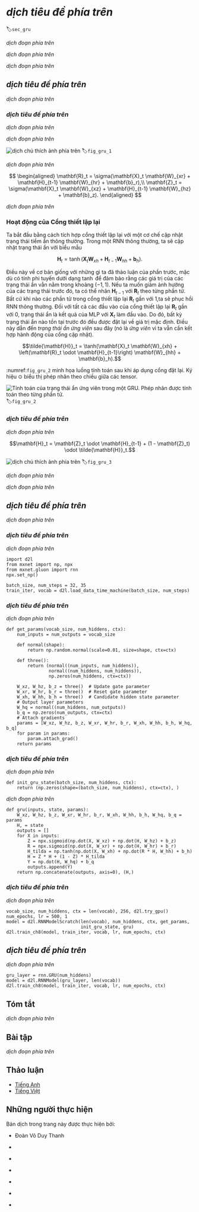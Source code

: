 <!-- ===================== Bắt đầu dịch Phần 1 ==================== -->
<!-- ========================================= REVISE PHẦN 1 - BẮT ĐẦU =================================== -->

<!--
# Gated Recurrent Units (GRU)
-->

# *dịch tiêu đề phía trên*
:label:`sec_gru`

<!--
In the previous section, we discussed how gradients are calculated in a recurrent neural network.
In particular we found that long products of matrices can lead to vanishing or divergent gradients.
Let us briefly think about what such gradient anomalies mean in practice:
-->

*dịch đoạn phía trên*

<!--
* We might encounter a situation where an early observation is highly significant for predicting all future observations.
Consider the somewhat contrived case where the first observation contains a checksum and the goal is to discern whether the checksum is correct at the end of the sequence.
In this case, the influence of the first token is vital.
We would like to have some mechanisms for storing vital early information in a *memory cell*.
Without such a mechanism, we will have to assign a very large gradient to this observation, since it affects all subsequent observations.
* We might encounter situations where some symbols carry no pertinent observation.
For instance, when parsing a web page there might be auxiliary HTML code that is irrelevant for the purpose of assessing the sentiment conveyed on the page.
We would like to have some mechanism for *skipping such symbols* in the latent state representation.
* We might encounter situations where there is a logical break between parts of a sequence.
For instance, there might be a transition between chapters in a book, or a transition between a bear and a bull market for securities.
In this case it would be nice to have a means of *resetting* our internal state representation.
-->

*dịch đoạn phía trên*

<!--
A number of methods have been proposed to address this.
One of the earliest is Long Short Term Memory (LSTM) :cite:`Hochreiter.Schmidhuber.1997` which we will discuss in :numref:`sec_lstm`.
Gated Recurrent Unit (GRU) :cite:`Cho.Van-Merrienboer.Bahdanau.ea.2014` is a slightly more streamlined variant that often offers comparable performance and is significantly faster to compute.
See also :cite:`Chung.Gulcehre.Cho.ea.2014` for more details.
Due to its simplicity, let us start with the GRU.
-->

*dịch đoạn phía trên*

<!-- ===================== Kết thúc dịch Phần 1 ===================== -->

<!-- ===================== Bắt đầu dịch Phần 2 ===================== -->

<!--
## Gating the Hidden State
-->

## *dịch tiêu đề phía trên*

<!--
The key distinction between regular RNNs and GRUs is that the latter support gating of the hidden state.
This means that we have dedicated mechanisms for when a hidden state should be updated and also when it should be reset.
These mechanisms are learned and they address the concerns listed above.
For instance, if the first symbol is of great importance we will learn not to update the hidden state after the first observation.
Likewise, we will learn to skip irrelevant temporary observations.
Last, we will learn to reset the latent state whenever needed.
We discuss this in detail below.
-->

*dịch đoạn phía trên*

<!--
### Reset Gates and Update Gates
-->

### *dịch tiêu đề phía trên*

<!--
The first thing we need to introduce are reset and update gates.
We engineer them to be vectors with entries in $(0, 1)$ such that we can perform convex combinations.
For instance, a reset variable would allow us to control how much of the previous state we might still want to remember.
Likewise, an update variable would allow us to control how much of the new state is just a copy of the old state.
-->

*dịch đoạn phía trên*

<!--
We begin by engineering gates to generate these variables.
:numref:`fig_gru_1` illustrates the inputs for both reset and update gates in a GRU, given the current timestep input $\mathbf{X}_t$ and the hidden state of the previous timestep $\mathbf{H}_{t-1}$.
The output is given by a fully connected layer with a sigmoid as its activation function.
-->

*dịch đoạn phía trên*

<!--
![ Reset and update gate in a GRU. ](../img/gru_1.svg)
-->

![*dịch chú thích ảnh phía trên*](../img/gru_1.svg)
:label:`fig_gru_1`


<!--
For a given timestep $t$, the minibatch input is $\mathbf{X}_t \in \mathbb{R}^{n \times d}$ (number of examples: $n$, number of inputs: $d$) 
and the hidden state of the last timestep is $\mathbf{H}_{t-1} \in \mathbb{R}^{n \times h}$ (number of hidden states: $h$).
Then, the reset gate $\mathbf{R}_t \in \mathbb{R}^{n \times h}$ and update gate $\mathbf{Z}_t \in \mathbb{R}^{n \times h}$ are computed as follows:
-->

*dịch đoạn phía trên*


$$
\begin{aligned}
\mathbf{R}_t = \sigma(\mathbf{X}_t \mathbf{W}_{xr} + \mathbf{H}_{t-1} \mathbf{W}_{hr} + \mathbf{b}_r),\\
\mathbf{Z}_t = \sigma(\mathbf{X}_t \mathbf{W}_{xz} + \mathbf{H}_{t-1} \mathbf{W}_{hz} + \mathbf{b}_z).
\end{aligned}
$$


<!--
Here, $\mathbf{W}_{xr}, \mathbf{W}_{xz} \in \mathbb{R}^{d \times h}$ and
$\mathbf{W}_{hr}, \mathbf{W}_{hz} \in \mathbb{R}^{h \times h}$ are weight parameters 
and $\mathbf{b}_r, \mathbf{b}_z \in \mathbb{R}^{1 \times h}$ are biases.
We use a sigmoid function (as introduced in :numref:`sec_mlp`) to transform input values to the interval $(0, 1)$.
-->

*dịch đoạn phía trên*

<!-- ===================== Kết thúc dịch Phần 2 ===================== -->

<!-- ===================== Bắt đầu dịch Phần 3 ===================== -->

<!--
### Reset Gates in Action
-->

### Hoạt động của Cổng thiết lập lại

<!--
We begin by integrating the reset gate with a regular latent state updating mechanism.
In a conventional RNN, we would have an hidden state update of the form
-->

Ta bắt đầu bằng cách tích hợp cổng thiết lập lại với một cơ chế cập nhật trạng thái tiềm ẩn thông thường.
Trong một RNN thông thường, ta sẽ cập nhật trạng thái ẩn với biểu mẫu


$$\mathbf{H}_t = \tanh(\mathbf{X}_t \mathbf{W}_{xh} + \mathbf{H}_{t-1}\mathbf{W}_{hh} + \mathbf{b}_h).$$


<!--
This is essentially identical to the discussion of the previous section, albeit with a nonlinearity in the form of $\tanh$ to ensure that the values of the hidden states remain in the interval $(-1, 1)$.
If we want to be able to reduce the influence of the previous states we can multiply $\mathbf{H}_{t-1}$ with $\mathbf{R}_t$ elementwise.
Whenever the entries in the reset gate $\mathbf{R}_t$ are close to $1$, we recover a conventional RNN.
For all entries of the reset gate $\mathbf{R}_t$ that are close to $0$, the hidden state is the result of an MLP with $\mathbf{X}_t$ as input.
Any pre-existing hidden state is thus reset to defaults.
This leads to the following *candidate hidden state* (it is a *candidate* since we still need to incorporate the action of the update gate).
-->

Điều này về cơ bản giống với những gì ta đã thảo luận của phần trước, mặc dù có tính phi tuyến dưới dạng $\tanh$ để đảm bảo rằng các giá trị của các trạng thái ẩn vẫn nằm trong khoảng $(-1, 1)$.
Nếu ta muốn giảm ảnh hưởng của các trạng thái trước đó, ta có thể nhân $\mathbf{H}_{t-1}$ với $\mathbf{R}_t$ theo từng phần tử.
Bất cứ khi nào các phần tử trong cổng thiết lập lại $\mathbf{R}_t$ gần với $1$,ta sẽ phục hồi RNN thông thường.
Đối với tất cả các đầu vào của cổng thiết lập lại $\mathbf{R}_t$ gần với $0$, trạng thái ẩn là kết quả của MLP với $\mathbf{X}_t$ làm đầu vào.
Do đó, bất kỳ trạng thái ẩn nào tồn tại trước đó đều được đặt lại về giá trị mặc định.
Điều này dẫn đến *trạng thái ẩn ứng viên* sau đây (nó là *ứng viên* vì ta vẫn cần kết hợp hành động của cổng cập nhật).


$$\tilde{\mathbf{H}}_t = \tanh(\mathbf{X}_t \mathbf{W}_{xh} + \left(\mathbf{R}_t \odot \mathbf{H}_{t-1}\right) \mathbf{W}_{hh} + \mathbf{b}_h).$$


<!--
:numref:`fig_gru_2` illustrates the computational flow after applying the reset gate.
The symbol $\odot$ indicates pointwise multiplication between tensors.
-->

:numref:`fig_gru_2` minh họa luồng tính toán sau khi áp dụng cổng đặt lại.
Ký hiệu $\odot$ biểu thị phép nhân theo chiều giữa các tensor.

<!--
![ Candidate hidden state computation in a GRU. The multiplication is carried out elementwise. ](../img/gru_2.svg)
-->

![ Tính toán của trạng thái ẩn ứng viên trong một GRU. Phép nhân được tính toán theo từng phần tử. ](../img/gru_2.svg)
:label:`fig_gru_2`

<!-- ===================== Kết thúc dịch Phần 3 ===================== -->

<!-- ===================== Bắt đầu dịch Phần 4 ===================== -->

<!--
### Update Gates in Action
-->

### *dịch tiêu đề phía trên*

<!--
Next we need to incorporate the effect of the update gate $\mathbf{Z}_t$, as shown in :numref:`fig_gru_3`.
This determines the extent to which the new state $\mathbf{H}_t$ is just the old state $\mathbf{H}_{t-1}$ and by how much the new candidate state $\tilde{\mathbf{H}}_t$ is used.
The gating variable $\mathbf{Z}_t$ can be used for this purpose, simply by taking elementwise convex combinations between both candidates.
This leads to the final update equation for the GRU.
-->

*dịch đoạn phía trên*


$$\mathbf{H}_t = \mathbf{Z}_t \odot \mathbf{H}_{t-1}  + (1 - \mathbf{Z}_t) \odot \tilde{\mathbf{H}}_t.$$


<!--
![ Hidden state computation in a GRU. As before, the multiplication is carried out elementwise. ](../img/gru_3.svg)
-->

![*dịch chú thích ảnh phía trên*](../img/gru_3.svg)
:label:`fig_gru_3`

<!--
Whenever the update gate $\mathbf{Z}_t$ is close to $1$, we simply retain the old state.
In this case the information from $\mathbf{X}_t$ is essentially ignored, effectively skipping timestep $t$ in the dependency chain.
In contrast, whenever $\mathbf{Z}_t$ is close to $0$, the new latent state $\mathbf{H}_t$ approaches the candidate latent state $\tilde{\mathbf{H}}_t$.
These designs can help us cope with the vanishing gradient problem in RNNs and better capture dependencies for time series with large timestep distances.
In summary, GRUs have the following two distinguishing features:
-->

*dịch đoạn phía trên*

<!--
* Reset gates help capture short-term dependencies in time series.
* Update gates help capture long-term dependencies in time series.
-->

*dịch đoạn phía trên*

<!--
## Implementation from Scratch
-->

## *dịch tiêu đề phía trên*

<!--
To gain a better understanding of the model, let us implement a GRU from scratch.
-->

*dịch đoạn phía trên*

<!-- ===================== Kết thúc dịch Phần 4 ===================== -->

<!-- ===================== Bắt đầu dịch Phần 5 ===================== -->

<!-- ========================================= REVISE PHẦN 1 - KẾT THÚC ===================================-->

<!-- ========================================= REVISE PHẦN 2 - BẮT ĐẦU ===================================-->

<!--
### Reading the Dataset
-->

### *dịch tiêu đề phía trên*

<!--
We begin by reading *The Time Machine* corpus that we used in :numref:`sec_rnn_scratch`.
The code for reading the dataset is given below:
-->

*dịch đoạn phía trên*

```{.python .input  n=1}
import d2l
from mxnet import np, npx
from mxnet.gluon import rnn
npx.set_np()

batch_size, num_steps = 32, 35
train_iter, vocab = d2l.load_data_time_machine(batch_size, num_steps)
```

<!--
### Initializing Model Parameters
-->

### *dịch tiêu đề phía trên*

<!--
The next step is to initialize the model parameters.
We draw the weights from a Gaussian with variance to be $0.01$ and set the bias to $0$.
The hyperparameter `num_hiddens` defines the number of hidden units.
We instantiate all weights and biases relating to the update gate, the reset gate, and the candidate hidden state itself.
Subsequently, we attach gradients to all the parameters.
-->

*dịch đoạn phía trên*


```{.python .input  n=2}
def get_params(vocab_size, num_hiddens, ctx):
    num_inputs = num_outputs = vocab_size

    def normal(shape):
        return np.random.normal(scale=0.01, size=shape, ctx=ctx)

    def three():
        return (normal((num_inputs, num_hiddens)),
                normal((num_hiddens, num_hiddens)),
                np.zeros(num_hiddens, ctx=ctx))

    W_xz, W_hz, b_z = three()  # Update gate parameter
    W_xr, W_hr, b_r = three()  # Reset gate parameter
    W_xh, W_hh, b_h = three()  # Candidate hidden state parameter
    # Output layer parameters
    W_hq = normal((num_hiddens, num_outputs))
    b_q = np.zeros(num_outputs, ctx=ctx)
    # Attach gradients
    params = [W_xz, W_hz, b_z, W_xr, W_hr, b_r, W_xh, W_hh, b_h, W_hq, b_q]
    for param in params:
        param.attach_grad()
    return params
```

<!--
### Defining the Model
-->

### *dịch tiêu đề phía trên*

<!--
Now we will define the hidden state initialization function `init_gru_state`.
Just like the `init_rnn_state` function defined in :numref:`sec_rnn_scratch`, this function returns an `ndarray` with a shape (batch size, number of hidden units) whose values are all zeros.
-->

*dịch đoạn phía trên*


```{.python .input  n=3}
def init_gru_state(batch_size, num_hiddens, ctx):
    return (np.zeros(shape=(batch_size, num_hiddens), ctx=ctx), )
```

<!--
Now we are ready to define the GRU model.
Its structure is the same as the basic RNN cell, except that the update equations are more complex.
-->

*dịch đoạn phía trên*


```{.python .input  n=4}
def gru(inputs, state, params):
    W_xz, W_hz, b_z, W_xr, W_hr, b_r, W_xh, W_hh, b_h, W_hq, b_q = params
    H, = state
    outputs = []
    for X in inputs:
        Z = npx.sigmoid(np.dot(X, W_xz) + np.dot(H, W_hz) + b_z)
        R = npx.sigmoid(np.dot(X, W_xr) + np.dot(H, W_hr) + b_r)
        H_tilda = np.tanh(np.dot(X, W_xh) + np.dot(R * H, W_hh) + b_h)
        H = Z * H + (1 - Z) * H_tilda
        Y = np.dot(H, W_hq) + b_q
        outputs.append(Y)
    return np.concatenate(outputs, axis=0), (H,)
```

<!--
### Training and Prediction
-->

### *dịch tiêu đề phía trên*

<!--
Training and prediction work in exactly the same manner as before.
After training for one epoch, the perplexity and the output sentence will be like the following.
-->

*dịch đoạn phía trên*


```{.python .input  n=3}
vocab_size, num_hiddens, ctx = len(vocab), 256, d2l.try_gpu()
num_epochs, lr = 500, 1
model = d2l.RNNModelScratch(len(vocab), num_hiddens, ctx, get_params,
                            init_gru_state, gru)
d2l.train_ch8(model, train_iter, vocab, lr, num_epochs, ctx)
```

<!-- ===================== Kết thúc dịch Phần 5 ===================== -->

<!-- ===================== Bắt đầu dịch Phần 6 ===================== -->

<!--
## Concise Implementation
-->

## *dịch tiêu đề phía trên*

<!--
In Gluon, we can directly call the `GRU` class in the `rnn` module.
This encapsulates all the configuration detail that we made explicit above.
The code is significantly faster as it uses compiled operators rather than Python for many details that we spelled out in detail before.
-->

*dịch đoạn phía trên*


```{.python .input  n=9}
gru_layer = rnn.GRU(num_hiddens)
model = d2l.RNNModel(gru_layer, len(vocab))
d2l.train_ch8(model, train_iter, vocab, lr, num_epochs, ctx)
```

<!--
## Summary
-->

## Tóm tắt

<!--
* Gated recurrent neural networks are better at capturing dependencies for time series with large timestep distances.
* Reset gates help capture short-term dependencies in time series.
* Update gates help capture long-term dependencies in time series.
* GRUs contain basic RNNs as their extreme case whenever the reset gate is switched on. They can ignore sequences as needed.
-->

*dịch đoạn phía trên*


<!--
## Exercises
-->

## Bài tập

<!--
1. Compare runtime, perplexity, and the output strings for `rnn.RNN` and `rnn.GRU` implementations with each other.
2. Assume that we only want to use the input for timestep $t'$ to predict the output at timestep $t > t'$. What are the best values for the reset and update gates for each timestep?
3. Adjust the hyperparameters and observe and analyze the impact on running time, perplexity, and the written lyrics.
4. What happens if you implement only parts of a GRU? That is, implement a recurrent cell that only has a reset gate. Likewise, implement a recurrent cell only with an update gate.
-->

*dịch đoạn phía trên*

<!-- ===================== Kết thúc dịch Phần 6 ===================== -->
<!-- ========================================= REVISE PHẦN 2 - KẾT THÚC ===================================-->

## Thảo luận
* [Tiếng Anh](https://discuss.mxnet.io/t/2367)
* [Tiếng Việt](https://forum.machinelearningcoban.com/c/d2l)

## Những người thực hiện
Bản dịch trong trang này được thực hiện bởi:
<!--
Tác giả của mỗi Pull Request điền tên mình và tên những người review mà bạn thấy
hữu ích vào từng phần tương ứng. Mỗi dòng một tên, bắt đầu bằng dấu `*`.

Lưu ý:
* Nếu reviewer không cung cấp tên, bạn có thể dùng tên tài khoản GitHub của họ
với dấu `@` ở đầu. Ví dụ: @aivivn.

* Tên đầy đủ của các reviewer có thể được tìm thấy tại https://github.com/aivivn/d2l-vn/blob/master/docs/contributors_info.md
-->

* Đoàn Võ Duy Thanh
<!-- Phần 1 -->
*

<!-- Phần 2 -->
*

<!-- Phần 3 -->
*

<!-- Phần 4 -->
*

<!-- Phần 5 -->
*

<!-- Phần 6 -->
*
